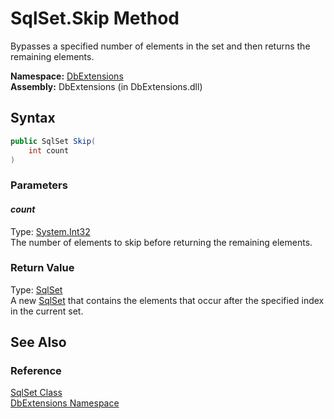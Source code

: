 SqlSet.Skip Method
==================
Bypasses a specified number of elements in the set and then returns the remaining elements.

**Namespace:** [DbExtensions][1]  
**Assembly:** DbExtensions (in DbExtensions.dll)

Syntax
------

```csharp
public SqlSet Skip(
	int count
)
```

### Parameters

#### *count*
Type: [System.Int32][2]  
The number of elements to skip before returning the remaining elements.

### Return Value
Type: [SqlSet][3]  
A new [SqlSet][3] that contains the elements that occur after the specified index in the current set.

See Also
--------

### Reference
[SqlSet Class][3]  
[DbExtensions Namespace][1]  

[1]: ../README.md
[2]: http://msdn.microsoft.com/en-us/library/td2s409d
[3]: README.md
